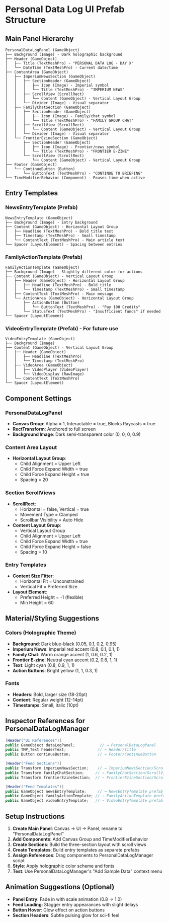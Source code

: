 # Personal Data Log UI Prefab Structure

## Main Panel Hierarchy

```
PersonalDataLogPanel (GameObject)
├── Background (Image) - Dark holographic background
├── Header (GameObject)
│   ├── Title (TextMeshPro) - "PERSONAL DATA LOG - DAY X"
│   └── DateTime (TextMeshPro) - Current date/time
├── ContentArea (GameObject)
│   ├── ImperiumNewsSection (GameObject)
│   │   ├── SectionHeader (GameObject)
│   │   │   ├── Icon (Image) - Imperial symbol
│   │   │   └── Title (TextMeshPro) - "IMPERIUM NEWS"
│   │   ├── ScrollView (ScrollRect)
│   │   │   └── Content (GameObject) - Vertical Layout Group
│   │   └── Divider (Image) - Visual separator
│   ├── FamilyChatSection (GameObject)
│   │   ├── SectionHeader (GameObject)
│   │   │   ├── Icon (Image) - Family/chat symbol
│   │   │   └── Title (TextMeshPro) - "FAMILY GROUP CHAT"
│   │   ├── ScrollView (ScrollRect)
│   │   │   └── Content (GameObject) - Vertical Layout Group
│   │   └── Divider (Image) - Visual separator
│   └── FrontierEzineSection (GameObject)
│       ├── SectionHeader (GameObject)
│       │   ├── Icon (Image) - Frontier/news symbol
│       │   └── Title (TextMeshPro) - "FRONTIER E-ZINE"
│       └── ScrollView (ScrollRect)
│           └── Content (GameObject) - Vertical Layout Group
├── Footer (GameObject)
│   └── ContinueButton (Button)
│       └── ButtonText (TextMeshPro) - "CONTINUE TO BRIEFING"
└── TimeModifierBehavior (Component) - Pauses time when active
```

## Entry Templates

### NewsEntryTemplate (Prefab)
```
NewsEntryTemplate (GameObject)
├── Background (Image) - Entry background
├── Content (GameObject) - Horizontal Layout Group
│   ├── Headline (TextMeshPro) - Bold title text
│   ├── Timestamp (TextMeshPro) - Small timestamp
│   └── ContentText (TextMeshPro) - Main article text
└── Spacer (LayoutElement) - Spacing between entries
```

### FamilyActionTemplate (Prefab)
```
FamilyActionTemplate (GameObject)
├── Background (Image) - Slightly different color for actions
├── Content (GameObject) - Vertical Layout Group
│   ├── Header (GameObject) - Horizontal Layout Group
│   │   ├── Headline (TextMeshPro) - Bold title
│   │   └── Timestamp (TextMeshPro) - Small timestamp
│   ├── ContentText (TextMeshPro) - Main message
│   └── ActionArea (GameObject) - Horizontal Layout Group
│       ├── ActionButton (Button)
│       │   └── ButtonText (TextMeshPro) - "Pay 100 Credits"
│       └── StatusText (TextMeshPro) - "Insufficient funds" if needed
└── Spacer (LayoutElement)
```

### VideoEntryTemplate (Prefab) - For future use
```
VideoEntryTemplate (GameObject)
├── Background (Image)
├── Content (GameObject) - Vertical Layout Group
│   ├── Header (GameObject)
│   │   ├── Headline (TextMeshPro)
│   │   └── Timestamp (TextMeshPro)
│   ├── VideoArea (GameObject)
│   │   ├── VideoPlayer (VideoPlayer)
│   │   └── VideoDisplay (RawImage)
│   └── ContentText (TextMeshPro)
└── Spacer (LayoutElement)
```

## Component Settings

### PersonalDataLogPanel
- **Canvas Group**: Alpha = 1, Interactable = true, Blocks Raycasts = true
- **RectTransform**: Anchored to full screen
- **Background Image**: Dark semi-transparent color (0, 0, 0, 0.9)

### Content Area Layout
- **Horizontal Layout Group**: 
  - Child Alignment = Upper Left
  - Child Force Expand Width = true
  - Child Force Expand Height = true
  - Spacing = 20

### Section ScrollViews
- **ScrollRect**: 
  - Horizontal = false, Vertical = true
  - Movement Type = Clamped
  - Scrollbar Visibility = Auto Hide
- **Content Layout Group**: 
  - Vertical Layout Group
  - Child Alignment = Upper Left
  - Child Force Expand Width = true
  - Child Force Expand Height = false
  - Spacing = 10

### Entry Templates
- **Content Size Fitter**: 
  - Horizontal Fit = Unconstrained
  - Vertical Fit = Preferred Size
- **Layout Element**: 
  - Preferred Height = -1 (flexible)
  - Min Height = 60

## Material/Styling Suggestions

### Colors (Holographic Theme)
- **Background**: Dark blue-black (0.05, 0.1, 0.2, 0.95)
- **Imperium News**: Imperial red accent (0.8, 0.1, 0.1, 1)
- **Family Chat**: Warm orange accent (1, 0.6, 0.2, 1)
- **Frontier E-zine**: Neutral cyan accent (0.2, 0.8, 1, 1)
- **Text**: Light cyan (0.8, 0.9, 1, 1)
- **Action Buttons**: Bright yellow (1, 1, 0.3, 1)

### Fonts
- **Headers**: Bold, larger size (18-20pt)
- **Content**: Regular weight (12-14pt)
- **Timestamps**: Small, italic (10pt)

## Inspector References for PersonalDataLogManager

```csharp
[Header("UI References")]
public GameObject dataLogPanel;           // → PersonalDataLogPanel
public TMP_Text headerText;              // → Header/Title
public Button continueButton;            // → Footer/ContinueButton

[Header("Feed Sections")]  
public Transform imperiumNewsSection;    // → ImperiumNewsSection/ScrollView/Content
public Transform familyChatSection;     // → FamilyChatSection/ScrollView/Content
public Transform frontierEzineSection;  // → FrontierEzineSection/ScrollView/Content

[Header("Feed Templates")]
public GameObject newsEntryTemplate;     // → NewsEntryTemplate prefab
public GameObject familyActionTemplate; // → FamilyActionTemplate prefab
public GameObject videoEntryTemplate;   // → VideoEntryTemplate prefab (future)
```

## Setup Instructions

1. **Create Main Panel**: Canvas → UI → Panel, rename to "PersonalDataLogPanel"
2. **Add Components**: Add Canvas Group and TimeModifierBehavior
3. **Create Sections**: Build the three-section layout with scroll views
4. **Create Templates**: Build entry templates as separate prefabs
5. **Assign References**: Drag components to PersonalDataLogManager script
6. **Style**: Apply holographic color scheme and fonts
7. **Test**: Use PersonalDataLogManager's "Add Sample Data" context menu

## Animation Suggestions (Optional)

- **Panel Entry**: Fade in with scale animation (0.8 → 1.0)
- **Feed Loading**: Stagger entry appearances with slight delays
- **Button Hover**: Glow effect on action buttons
- **Section Headers**: Subtle pulsing glow for sci-fi feel